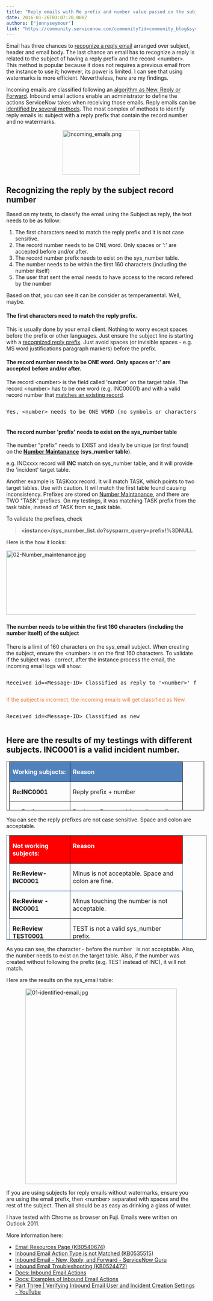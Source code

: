 ```yaml
---
title: "Reply emails with Re prefix and number value passed on the subject examples"
date: 2016-01-26T03:07:20.000Z
authors: ["jonnyseymour"]
link: "https://community.servicenow.com/community?id=community_blog&sys_id=e3bd6ea9dbd0dbc01dcaf3231f9619ca"
---
```

<p>Email has three chances to <a title="ki.servicenow.com/?title=Inbound_Email_Actions#gsc.tab=0" href="http://wiki.servicenow.com/?title=Inbound_Email_Actions#gsc.tab=0">recognize a reply email</a> arranged over subject, header and email body. The last chance an email has to recognize a reply is related to the subject of having a reply prefix and the record &lt;number&gt;. This method is popular because it does not requires a previous email from the instance to use it; however, its power is limited. I can see that using watermarks is more efficient. Nevertheless, here are my findings.</p><p></p><p>Incoming emails are classified following an<a title="ki.servicenow.com/images/7/77/Inbound_email_action_type.png" href="http://wiki.servicenow.com/images/7/77/Inbound_email_action_type.png"> algorithm as New, Reply or Forward</a>. Inbound email actions enable an administrator to define the actions ServiceNow takes when receiving those emails. Reply emails can be <a title="ki.servicenow.com/?title=Inbound_Email_Actions#Matching_Incoming_Email_to_Existing_Records" href="http://wiki.servicenow.com/?title=Inbound_Email_Actions#Matching_Incoming_Email_to_Existing_Records">identified by several methods</a>. The most complex of methods to identify reply emails is: subject with a reply prefix that contain the record number and no watermarks.</p><p></p><p><img   alt="incoming_emails.png" class="image-6 jive-image" height="117" src="ad566986dbd0df048c8ef4621f9619ef.iix" style="width: 205px; height: 117.379px; display: block; margin-left: auto; margin-right: auto;" width="205"/></p><p></p><h2>Recognizing the reply by the subject record number</h2><p>Based on my tests, to classify the email using the Subject as reply, the text needs to be as follow:</p><ol><li>The first characters need to match the reply prefix and it is not case sensitive.</li><li>The record number needs to be ONE word. Only spaces or ':' are accepted before and/or after.</li><li>The record number prefix needs to exist on the sys_number table.</li><li>The number needs to be within the first 160 characters (including the number itself)</li><li>The user that sent the email needs to have access to the record refered by the number</li></ol><p></p><p>Based on that, you can see it can be consider as temperamental. Well, maybe.</p><p></p><h4>The first characters need to match the reply prefix.</h4><p>This is usually done by your email client. Nothing to worry except spaces before the prefix or other languages. Just ensure the subject line is starting with a <a title="k-external-small" class="jive-link-external-small" href="http://wiki.servicenow.com/index.php?title=Inbound_Email_Actions#Specifying_Recognized_Reply_Prefixes" rel="nofollow" target="_blank">recognized reply prefix</a>. Just avoid spaces (or invisible spaces - e.g. MS word justifications paragraph markers) before the prefix.</p><p></p><h4>The record number needs to be ONE word. Only spaces or ':' are accepted before and/or after.</h4><p>The record &lt;number&gt; is the field called 'number' on the target table. The record &lt;number&gt; has to be one word (e.g. INC00001) and with a valid record number that <a title="k-external-small" class="jive-link-external-small" href="http://wiki.servicenow.com/index.php?title=Inbound_Email_Actions#Matching_Incoming_Email_to_Existing_Records" rel="nofollow" target="_blank">matches an existing record</a>.</p><pre __default_attr="info" __jive_macro_name="alert" alert="info" class="jive_text_macro jive_macro_alert" data-renderedposition="756.183349609375_8_917_43"><p>Yes, &lt;number&gt; needs to be ONE WORD (no symbols or characters around them) with spaces around it (e.g. MM-INC0001 is wrong).</p></pre><h3></h3><h4>The record number 'prefix' needs to exist on the sys_number table</h4><p>The number "prefix" needs to EXIST and ideally be unique (or first found) on the <a href="http://wiki.servicenow.com/index.php?title=Managing_Record_Numbering#gsc.tab=0"><strong>Number Maintanance</strong></a> (<strong>sys_number table</strong>).</p><p></p><p>e.g. INCxxxx record will <strong>INC</strong> match on sys_number table, and it will provide the 'incident' target table.</p><p></p><p>Another example is TASKxxx record. It will match TASK, which points to two target tables. Use with caution. It will match the first table found causing inconsistency. Prefixes are stored on <a title="ki.servicenow.com/index.php?title=Managing_Record_Numbering#gsc.tab=0" href="http://wiki.servicenow.com/index.php?title=Managing_Record_Numbering#gsc.tab=0">Number Maintanance</a>, and there are TWO "TASK" prefixes. On my testings, it was matching TASK prefix from the task table, instead of TASK from sc_task table.</p><p></p><p>To validate the prefixes, check</p><blockquote class="jive-quote"><strong>&lt;instance&gt;/sys_number_list.do?sysparm_query=prefix!%3DNULL</strong></blockquote><p>Here is the how it looks:</p><p><img   alt="02-Number_maintenance.jpg" class="image-4 jive-image" src="64bd90c2db5c9fc03eb27a9e0f9619e1.iix" style="width: 620px; height: 170px; display: block; margin-left: auto; margin-right: auto;"/></p><p></p><h3></h3><h4>The number needs to be within the first 160 characters (including the number itself) of the subject</h4><p>There is a limit of 160 characters on the sys_email subject. When creating the subject, ensure the &lt;number&gt; is on the first 160 characters. To validate if the subject was   correct, after the instance process the email, the incoming email logs will show:</p><pre __jive_macro_name="quote" class="jive_macro_quote jive_text_macro" data-renderedposition="1441.183349609375_8_917_41"><p>Received id=&lt;Message-ID&gt; Classified as reply to '&lt;number&gt;' found in subject</p></pre><p><span style="color: #eb7a3d;">If the subject is incorrect, the incoming emails will get classified as New.</span></p><pre __jive_macro_name="quote" class="jive_macro_quote jive_text_macro" data-renderedposition="1523.183349609375_8_917_41"><p><span class="list_span_related">Received id=&lt;Message-ID&gt; Classified as new</span></p></pre><p></p><h2></h2><h2></h2><h2>Here are the results of my testings with different subjects. INC0001 is a valid incident number.</h2><table border="1" cellpadding="0" cellspacing="0" height="131" style="padding: 0px 5.4pt; width: 526px; height: 130px;"><tbody><tr><td style="border: solid windowtext 1.0pt; background: #4F81BD; padding: 0 5.4pt 0 5.4pt;" valign="top" width="145"><p><strong><span lang="EN-US" style="color: white;">Working subjects:</span></strong></p></td><td style="border: solid windowtext 1.0pt; border-left: none; background: #4F81BD; padding: 0 5.4pt 0 5.4pt;" valign="top" width="284"><p><strong><span lang="EN-US" style="color: white;">Reason</span></strong></p></td></tr><tr><td style="border: solid windowtext 1.0pt; border-top: none; padding: 0 5.4pt 0 5.4pt;" valign="top" width="145"><p><strong>Re:INC0001   </strong></p></td><td style="border-top: none; border-left: none; border-bottom: solid windowtext 1.0pt; border-right: solid windowtext 1.0pt; padding: 0 5.4pt 0 5.4pt;" valign="top" width="284"><p>Reply prefix + number</p></td></tr><tr><td style="border: solid windowtext 1.0pt; border-top: none; padding: 0 5.4pt 0 5.4pt;" valign="top" width="145"><p><strong>re: Review INC0001</strong></p></td><td style="border-top: none; border-left: none; border-bottom: solid windowtext 1.0pt; border-right: solid windowtext 1.0pt; padding: 0 5.4pt 0 5.4pt;" valign="top" width="284"><p>Reply prefix + anything + "space" + number</p></td></tr><tr><td style="border: solid windowtext 1.0pt; border-top: none; padding: 0 5.4pt 0 5.4pt;" valign="top" width="145"><p><strong>RE: Review:INC0001:</strong></p></td><td style="border-top: none; border-left: none; border-bottom: solid windowtext 1.0pt; border-right: solid windowtext 1.0pt; padding: 0 5.4pt 0 5.4pt;" valign="top" width="284"><p>Reply prefix + anything + "colon" + number + "colon"</p></td></tr><tr><td style="border: solid windowtext 1.0pt; border-top: none; padding: 0 5.4pt 0 5.4pt;" valign="top" width="145"><p><strong>rE:INC0001 Review</strong></p></td><td style="border-top: none; border-left: none; border-bottom: solid windowtext 1.0pt; border-right: solid windowtext 1.0pt; padding: 0 5.4pt 0 5.4pt;" valign="top" width="284"><p>Reply prefix + number   + space + anything</p></td></tr></tbody></table><p></p><p>You can see the reply prefixes are not case sensitive. Space and colon are acceptable.</p><p></p><table border="1" cellpadding="0" cellspacing="0" height="276" style="padding: 0px 5.4pt; height: 277px; width: 532px;"><tbody><tr><td style="border: solid windowtext 1.0pt; background: red; padding: 0 5.4pt 0 5.4pt;" valign="top" width="145"><p><strong><span lang="EN-US" style="color: white;">Not working subjects:</span></strong></p></td><td style="border: solid windowtext 1.0pt; border-left: none; background: red; padding: 0 5.4pt 0 5.4pt;" valign="top" width="284"><p><strong><span lang="EN-US" style="color: white;">Reason</span></strong></p></td></tr><tr><td style="border-top: none; border-left: solid #4F81BD 1.0pt; border-bottom: solid #4F81BD 1.0pt; border-right: solid windowtext 1.0pt; padding: 0 5.4pt 0 5.4pt;" valign="top" width="145"><p><strong>Re:Review-INC0001</strong></p></td><td style="border-top: none; border-left: none; border-bottom: solid #4F81BD 1.0pt; border-right: solid #4F81BD 1.0pt; padding: 0 5.4pt 0 5.4pt;" valign="top" width="284"><p>Minus <span __jive_emoticon_name="minus" __jive_macro_name="emoticon" class="jive_emote jive_macro" data-renderedposition="1904.5833740234375_242.18333435058594_16_16" src="/8.0.4.21bdc7e/images/emoticons/minus.png"></span> is not acceptable. Space and colon are fine.</p></td></tr><tr><td style="border: solid windowtext 1.0pt; border-top: none; padding: 0 5.4pt 0 5.4pt;" valign="top" width="145"><p><strong>Re:Review -INC0001</strong></p></td><td style="border-top: none; border-left: none; border-bottom: solid windowtext 1.0pt; border-right: solid windowtext 1.0pt; padding: 0 5.4pt 0 5.4pt;" valign="top" width="284"><p>Minus <span __jive_emoticon_name="minus" __jive_macro_name="emoticon" class="jive_emote jive_macro" data-renderedposition="1950.5833740234375_242.18333435058594_16_16" src="/8.0.4.21bdc7e/images/emoticons/minus.png"></span> touching the number is not acceptable.</p></td></tr><tr><td style="border-top: none; border-left: solid #4F81BD 1.0pt; border-bottom: solid #4F81BD 1.0pt; border-right: solid windowtext 1.0pt; padding: 0 5.4pt 0 5.4pt;" valign="top" width="145"><p><strong>Re:Review TEST0001</strong></p></td><td style="border-top: none; border-left: none; border-bottom: solid #4F81BD 1.0pt; border-right: solid #4F81BD 1.0pt; padding: 0 5.4pt 0 5.4pt;" valign="top" width="284"><p>TEST is not a valid sys_number prefix.</p><p>Even if the number=TEST0001 exist.</p><p>This could happen on manually created numbers</p></td></tr><tr><td style="border: solid windowtext 1.0pt; border-top: none; padding: 0 5.4pt 0 5.4pt;" valign="top" width="145"><p><strong>Re:TASK0001 </strong></p></td><td style="border-top: none; border-left: none; border-bottom: solid windowtext 1.0pt; border-right: solid windowtext 1.0pt; padding: 0 5.4pt 0 5.4pt;" valign="top" width="284"><p>Acceptable but it may pick the wrong target table. from sys_number. There are two TASK prefixes.</p></td></tr><tr><td style="border-top: none; border-left: solid #4F81BD 1.0pt; border-bottom: solid #4F81BD 1.0pt; border-right: solid windowtext 1.0pt; padding: 0 5.4pt 0 5.4pt;" valign="top" width="145"><p><strong>Re: XX…(160+chars) INC0001</strong></p></td><td style="border-top: none; border-left: none; border-bottom: solid #4F81BD 1.0pt; border-right: solid #4F81BD 1.0pt; padding: 0 5.4pt 0 5.4pt;" valign="top" width="284"><p>The subject will get truncated leaving the number out. Place the number on the first 160 characters.</p></td></tr><tr><td style="border: solid windowtext 1.0pt; border-top: none; padding: 0 5.4pt 0 5.4pt;" valign="top" width="145"><p><strong>         Re:INC0001</strong></p></td><td style="border-top: none; border-left: none; border-bottom: solid windowtext 1.0pt; border-right: solid windowtext 1.0pt; padding: 0 5.4pt 0 5.4pt;" valign="top" width="284"><p>Space before the prefix is not acceptable.</p></td></tr></tbody></table><p></p><p>As you can see, the character - before the number   is not acceptable. Also, the number needs to exist on the target table. Also, if the number was created without following the prefix (e.g. TEST instead of INC), it will not match.</p><p></p><p>Here are the results on the sys_email table:</p><p><img   alt="01-identified-email.jpg" class="image-5 jive-image" height="518" src="65ee337ddb901344e9737a9e0f961991.iix" style="height: 518px; width: 402.81036834925px; display: block; margin-left: auto; margin-right: auto;" width="403"/></p><p></p><p>If you are using subjects for reply emails without watermarks, ensure you are using the email prefix, then &lt;number&gt; separated with spaces and the rest of the subject. Then all should be as easy as drinking a glass of water.</p><p></p><p>I have tested with Chrome as browser on Fuji. Emails were written on Outlook 2011.</p><p></p><p>More information here:</p><ul><li><a title="i.service-now.com/kb_view.do?sysparm_article=KB0540674" href="https://hi.service-now.com/kb_view.do?sysparm_article=KB0540674">Email Resources Page (KB0540674)</a></li><li><a title="" _jive_internal="true" href="/hi.service-now.com/kb_view.do?sysparm_article=KB0535515" rel="nofollow" target="_blank">Inbound Email Action Type is not Matched (KB0535515)</a></li><li><a title="w.servicenowguru.com/system-definition/inbound-email-new-reply-forward/" href="http://www.servicenowguru.com/system-definition/inbound-email-new-reply-forward/">Inbound Email - New, Reply, and Forward - ServiceNow Guru</a></li><li><a title="i.service-now.com/kb_view.do?sysparm_article=KB0524472" href="https://hi.service-now.com/kb_view.do?sysparm_article=KB0524472">Inbound Email Troubleshooting (KB0524472)</a></li><li><a title="ocs.servicenow.com/bundle/istanbul-servicenow-platform/page/administer/notification/concept/c_InboundEmailActions.html" href="https://docs.servicenow.com/bundle/istanbul-servicenow-platform/page/administer/notification/concept/c_InboundEmailActions.html">Docs: Inbound Email Actions</a></li><li><a title="ocs.servicenow.com/bundle/istanbul-servicenow-platform/page/administer/notification/reference/r_InboundEmailActionExamples.html" href="https://docs.servicenow.com/bundle/istanbul-servicenow-platform/page/administer/notification/reference/r_InboundEmailActionExamples.html">Docs: Examples of Inbound Email Actions</a></li><li><a title="ww.youtube.com/watch?v=tbeGSYFG828" href="https://www.youtube.com/watch?v=tbeGSYFG828">Part Three | Verifying Inbound Email User and Incident Creation Settings - YouTube</a></li></ul>